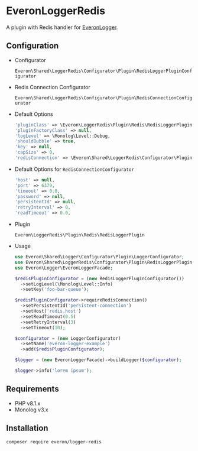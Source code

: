 # EveronLoggerRedis

A plugin with Redis handler for [EveronLogger](https://github.com/oliwierptak/everon-logger).
 
## Configuration

- Configurator

    `Everon\Shared\LoggerRedis\Configurator\Plugin\RedisLoggerPluginConfigurator`
    
- Redis Connection Configurator

    `Everon\Shared\LoggerRedis\Configurator\Plugin\RedisConnectionConfigurator`
 
- Default Options

    ```php
    'pluginClass' => \Everon\LoggerRedis\Plugin\Redis\RedisLoggerPlugin::class,
    'pluginFactoryClass' => null,
    'logLevel' => \Monolog\Level::Debug,
    'shouldBubble' => true,
    'key' => null,
    'capSize' => 0,
    'redisConnection' => \Everon\Shared\LoggerRedis\Configurator\Plugin\RedisConnectionConfigurator,
    ```
  
- Default Options for `RedisConnectionConfigurator`

    ```php
    'host' => null,
    'port' => 6379,
    'timeout' => 0.0,
    'password' => null,
    'persistentId' => null,
    'retryInterval' => 0,
    'readTimeout' => 0.0,
    ```

- Plugin

  `Everon\LoggerRedis\Plugin\Redis\RedisLoggerPlugin`

- Usage

    ```php
    use Everon\Shared\Logger\Configurator\Plugin\LoggerConfigurator;
    use Everon\Shared\LoggerRedis\Configurator\Plugin\RedisLoggerPluginConfigurator;
    use Everon\Logger\EveronLoggerFacade;
  
    $redisPluginConfigurator = (new RedisLoggerPluginConfigurator())
      ->setLogLevel(\Monolog\Level::Info)
      ->setKey('foo-bar-queue');
  
    $redisPluginConfigurator->requireRedisConnection()
      ->setPersistentId('persistent-connection')
      ->setHost('redis.host')
      ->setReadTimeout(0.5)
      ->setRetryInterval(3)
      ->setTimeout(10);
  
    $configurator = (new LoggerConfigurator)
      ->setName('everon-logger-example')
      ->add($redisPluginConfigurator);
  
    $logger = (new EveronLoggerFacade)->buildLogger($configurator);
    
    $logger->info('lorem ipsum');
    ```

## Requirements

- PHP v8.1.x
- Monolog v3.x

## Installation

```
composer require everon/logger-redis
```
